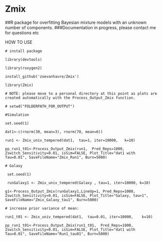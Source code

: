 # Zmix
##R package for overfitting Bayesian mixture models with an unknown number of components.
###Documentation in progress, please contact me for questions etc 

HOW TO USE

`# install package `

`library(devtools) `

`library(roxygen2)`

`install_github('zoevanhavre/Zmix')`

`library(Zmix)`

`# NOTE: please move to a personal directory at this point as plots are created automatically with the Process_Output_Zmix function.`

`# setwd("FOLDERPATH_FOR_OUTPUT")`

`#Simulation`

`set.seed(1)`	

`dat1<-c(rnorm(30, mean=3), rnorm(70, mean=6))`

`run1 <- Zmix_univ_tempered(dat1,  tau=1, iter=10000, 	k=10)`

`pp_run1_t01<-Process_Output_Zmix(run1,  Pred_Reps=1000, Zswitch_Sensitivity=0.01, isSim=FALSE, Plot_Title="dat1 with Tau=0.01", SaveFileName="Zmix_Run1", Burn=5000)`

`# Galaxy`

` set.seed(1)`

` runGalaxy1 <- Zmix_univ_tempered(Galaxy , tau=1, iter=10000, k=10)`

`g1<-Process_Output_Zmix(runGalaxy1,LineUp=1, Pred_Reps=1000, Zswitch_Sensitivity=0.01, isSim=FALSE, Plot_Title="Galaxy, tau=1", SaveFileName="Zmix_Galaxy_tau1", Burn=5000)`

`# increase prior variance of mean: `

`run1_t01 <- Zmix_univ_tempered(dat1,  tau=0.01, iter=10000, 	k=10)`

`pp_run1_t01<-Process_Output_Zmix(run1_t01,  Pred_Reps=1000, Zswitch_Sensitivity=0.01, isSim=FALSE, Plot_Title="dat1 with Tau=0.01", SaveFileName="Run1_tau01", Burn=5000)`

